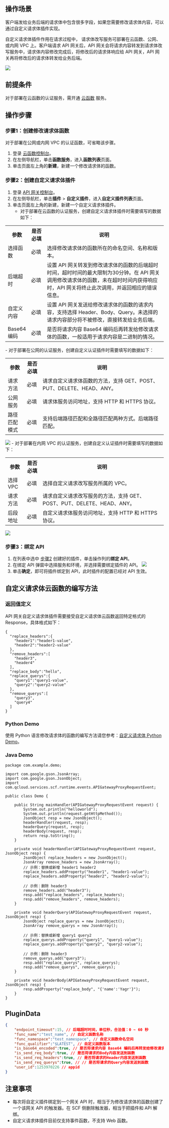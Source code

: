 ## 操作场景

客户端发给业务后端的请求体中包含很多字段，如果您需要修改请求体内容，可以通过自定义请求体插件实现。

自定义请求体插件作用在请求过程中， 请求体改写服务可部署在云函数、公网、或内网 VPC 上。客户端请求 API 网关后，API 网关会将请求内容转发到请求体改写服务中，请求体内容修改完成后，将修改后的请求体响应给 API 网关，API 网关再将修改后的请求体转发给业务后端。

![](https://qcloudimg.tencent-cloud.cn/raw/8aedabdaec35a1c52df74f4f0f1925c7.png)

## 前提条件

对于部署在云函数的认证服务，需开通 [云函数](https://console.cloud.tencent.com/scf/list) 服务。

## 操作步骤

### 步骤1：创建修改请求体函数
对于部署在公网或内网 VPC 的认证函数，可省略该步骤。

1. 登录 [云函数控制台](https://console.cloud.tencent.com/scf/list)。
2. 在左侧导航栏，单击**函数服务**，进入**函数列表**页面。
3. 单击页面左上角的**新建**，新建一个修改请求体的函数。


### 步骤2：创建自定义请求体插件[](id:step2)

1. 登录 [API 网关控制台](https://console.cloud.tencent.com/apigateway)。
2. 在左侧导航栏，单击**插件** > **自定义插件**，进入**自定义插件列表**页面。
3. 单击页面左上角的新建，新建一个自定义请求体插件。
	- 对于部署在云函数的认证服务，创建自定义请求体插件时需要填写的数据如下：
<table>
<tr>
<th style="width:12%">参数</th>
<th style="width:10%">是否必填</th>
<th>说明</th>
</tr>
<tr>
<td>选择函数</td>
<td>必填</td>
<td>选择修改请求体的函数所在的命名空间、名称和版本。</td>
</tr>
<tr>
<td>后端超时</td>
<td>必填</td>
<td>设置 API 网关转发到修改请求体的函数的后端超时时间，超时时间的最大限制为30分钟。在 API 网关调用修改请求体的函数，未在超时时间内获得响应时，API 网关将终止此次调用，并返回相应的错误信息。</td>
</tr>
<tr>
<td>自定义内容</td>
<td>必填</td>
<td>设置 API 网关发送给修改请求体的函数的请求内容，支持选择 Header、Body、Query。未选择的请求内容部分将不被修改，直接转发给业务后端。</td>
</tr>
<tr>
<td>Base64 编码</td>
<td>必填</td>
<td>是否将请求内容 Base64 编码后再转发给修改请求体的函数，一般适用于请求内容是二进制的情况。</td>
</tr>
</table>
	- 对于部署在公网的认证服务，创建自定义认证插件时需要填写的数据如下：
<table>
<tr>
<th style="width:12%">参数</th>
<th style="width:10%">是否必填</th>
<th>说明</th>
</tr>
<tr>
<td>请求方法</td>
<td>必填</td>
<td>请求自定义请求体函数的方法，支持 GET、POST、PUT、DELETE、HEAD、ANY。</td>
</tr>
<tr>
<td>公网服务</td>
<td>必填</td>
<td>请求体服务访问地址，支持 HTTP 和 HTTPS 协议。</td>
</tr>
<tr>
<td>路径匹配模式</td>
<td>必填</td>
<td>支持后端路径匹配和全路径匹配两种方式。后端路径匹配。</td>
</tr>
</table>
<img src = "https://qcloudimg.tencent-cloud.cn/raw/d9949dc29680fa9f537591c31f25ce79.png"> 
	- 对于部署在内网 VPC 的认证服务，创建自定义认证插件时需要填写的数据如下：
<table>
<tr>
<th style="width:12%">参数</th>
<th style="width:10%">是否必填</th>
<th>说明</th>
</tr>
<tr>
<td>选择 VPC</td>
<td>必填</td>
<td>选择自定义请求改写服务所属的 VPC。</td>
</tr>
<tr>
<td>请求方法</td>
<td>必填</td>
<td>请求自定义请求改写服务的方法，支持 GET、POST、PUT、DELETE、HEAD、ANY。</td>
</tr>
<tr>
<td>后段地址</td>
<td>必填</td>
<td>自定义请求体服务访问地址，支持 HTTP 和 HTTPS 协议。</td>
</tr>
</table>
<img src = "https://qcloudimg.tencent-cloud.cn/raw/778a19c16faf213034ec34ca27b3f155.png"> 


### 步骤3：绑定 API

1. 在列表中选中 [步骤2](#step2) 创建好的插件，单击操作列的**绑定 API**。
2. 在绑定 API 弹窗中选择服务和环境，并选择需要绑定插件的 API。
   ![](https://main.qcloudimg.com/raw/d7fd3c3539d6f623f45ebfdf0674d97e.png)
3. 单击**确定**，即可将插件绑定到 API，此时插件的配置已经对 API 生效。

## 自定义请求体云函数的编写方法[](id:scfdemo)
### 返回值定义
API 网关自定义请求体插件需要接受自定义请求体云函数返回特定格式的 Response，具体格式如下：
```
{
  "replace_headers":{
    "header1":"header1-value",
    "header2":"header2-value"
  },
  "remove_headers":[
    "header3",
    "header4"
  ],
  "replace_body":"hello",
  "replace_querys":{
    "query1":"query1-value",
    "query2":"query2-value"
  },
  "remove_querys":[
    "query3",
    "query4"
  ]
}
```

### Python Demo
使用 Python 语言修改请求体的函数的编写方法请您参考：[自定义请求体 Python Demo](https://github.com/tencentyun/serverless-demo/blob/master/Python3.6-APIGWCustomRequest/src/index.py)。

### Java Demo
```
package com.example.demo;

import com.google.gson.JsonArray;
import com.google.gson.JsonObject;
import com.qcloud.services.scf.runtime.events.APIGatewayProxyRequestEvent;

public class Demo {

	public String mainHandler(APIGatewayProxyRequestEvent request) {
		System.out.println("helloworld");
		System.out.println(request.getHttpMethod());
		JsonObject resp = new JsonObject();
		headerHandler(request, resp);
		headerQuery(request, resp);
		headerBody(request, resp);
		return resp.toString();
	}

	private void headerHandler(APIGatewayProxyRequestEvent request, JsonObject resp) {
		JsonObject replace_headers = new JsonObject();
		JsonArray remove_headers = new JsonArray();
		// 示例：替换或新增 header1 header2
		replace_headers.addProperty("header1", "header1-value");
		replace_headers.addProperty("header2", "header2-value");

		// 示例：删除 header3
		remove_headers.add("header3");
		resp.add("replace_headers", replace_headers);
		resp.add("remove_headers", remove_headers);
	}

	private void headerQuery(APIGatewayProxyRequestEvent request, JsonObject resp) {
		JsonObject replace_querys = new JsonObject();
		JsonArray remove_querys = new JsonArray();

		// 示例：替换或新增 query1 query2
		replace_querys.addProperty("query1", "query1-value");
		replace_querys.addProperty("query2", "query2-value");

		// 示例：删除 header3
		remove_querys.add("query3");
		resp.add("replace_querys", replace_querys);
		resp.add("remove_querys", remove_querys);
	}

	private void headerBody(APIGatewayProxyRequestEvent request, JsonObject resp) {
		resp.addProperty("replace_body", "{'name':'Yagr'}");
	}
}
```

## PluginData

```json
{
    "endpoint_timeout":15, // 后端超时时间，单位秒，合法值：0 ~ 60 秒
    "func_name":"test_name", // 自定义函数名称
    "func_namespace":"test_namespace", // 自定义函数命名空间
    "func_qualifier":"$LATEST", // 自定义函数版本
    "is_base64_encoded":true, // 是否将请求内容 Base64 编码后再转发给修改请求体的函数
    "is_send_req_body":true, // 是否将请求的Body内容发送到函数
    "is_send_req_headers":true, // 是否将请求的Header内容发送到函数
    "is_send_req_querys":true, // // 是否将请求的Query内容发送到函数
    "user_id":1253970226 // appid
}
```

## 注意事项

- 每次将自定义插件绑定到一个网关 API 时，相当于为修改请求体的函数创建了一个该网关 API 的触发器。在 SCF 侧删除触发器，相当于把插件和 API 解绑。
- 自定义请求体插件目前仅支持事件函数，不支持 Web 函数。
